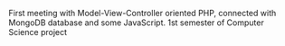 First meeting with Model-View-Controller oriented PHP, connected with MongoDB database and some JavaScript.
1st semester of Computer Science project
